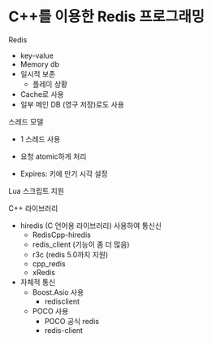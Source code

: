 # C++를 이용한 Redis 프로그래밍

Redis
* key-value
* Memory db
* 일시적 보존
  * 플레이 상황
* Cache로 사용
* 일부 메인 DB (영구 저장)로도 사용

스레드 모델
* 1 스레드 사용
* 요청 atomic하게 처리

* Expires: 키에 만기 시각 설정

Lua 스크립트 지원

C++ 라이브러리
* hiredis (C 언어용 라이브러리) 사용하여 통신신
  * RedisCpp-hiredis
  * redis_client (기능이 좀 더 많음)
  * r3c (redis 5.0까지 지원)
  * cpp_redis
  * xRedis
* 자체적 통신
  * Boost.Asio 사용
    * redisclient
  * POCO 사용
    * POCO 공식 redis
    * redis-client